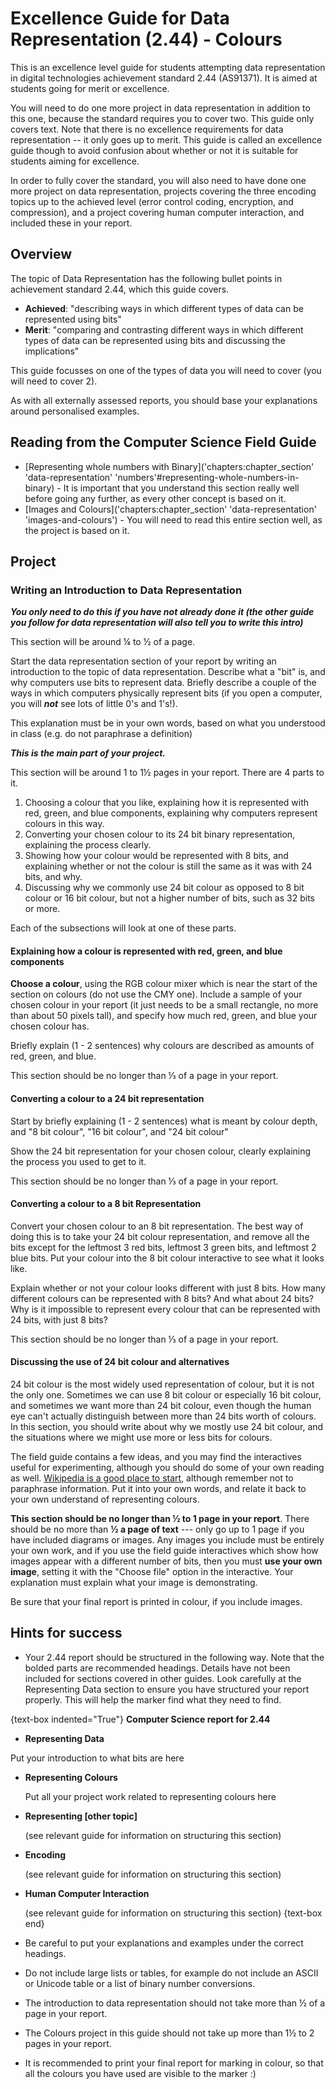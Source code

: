 # Excellence Guide for Data Representation (2.44) - Colours

This is an excellence level guide for students attempting data representation in digital technologies achievement standard 2.44 (AS91371).
It is aimed at students going for merit or excellence.

You will need to do one more project in data representation in addition to this one, because the standard requires you to cover two.
This guide only covers text.
Note that there is no excellence requirements for data representation -- it only goes up to merit.
This guide is called an excellence guide though to avoid confusion about whether or not it is suitable for students aiming for excellence.

In order to fully cover the standard, you will also need to have done one more project on data representation, projects covering the three encoding topics up to the achieved level (error control coding, encryption, and compression), and a project covering human computer interaction, and included these in your report.

## Overview

The topic of Data Representation has the following bullet points in achievement standard 2.44, which this guide covers.

- **Achieved**: "describing ways in which different types of data can be represented using bits"
- **Merit**: "comparing and contrasting different ways in which different types of data can be
represented using bits and discussing the implications"

This guide focusses on one of the types of data you will need to cover (you will need to cover 2).

As with all externally assessed reports, you should base your explanations around personalised examples.

## Reading from the Computer Science Field Guide

- [Representing whole numbers with Binary]('chapters:chapter_section' 'data-representation' 'numbers'#representing-whole-numbers-in-binary) - It is important that you understand this section really well before going any further, as every other concept is based on it.
- [Images and Colours]('chapters:chapter_section' 'data-representation' 'images-and-colours') - You will need to read this entire section well, as the project is based on it.

## Project

### Writing an Introduction to Data Representation

***You only need to do this if you have not already done it (the other guide you follow for data representation will also tell you to write this intro)***

This section will be around ¼ to ½ of a page.

Start the data representation section of your report by writing an introduction to the topic of data representation.
Describe what a "bit" is, and why computers use bits to represent data.
Briefly describe a couple of the ways in which computers physically represent bits (if you open a computer, you will ***not*** see lots of little 0's and 1's!).

This explanation must be in your own words, based on what you understood in class (e.g. do not paraphrase a definition)

***This is the main part of your project.***

This section will be around 1 to 1½ pages in your report. There are 4 parts to it.

1. Choosing a colour that you like, explaining how it is represented with red, green, and blue components, explaining why computers represent colours in this way.
2. Converting your chosen colour to its 24 bit binary representation, explaining the process clearly.
3. Showing how your colour would be represented with 8 bits, and explaining whether or not the colour is still the same as it was with 24 bits, and why.
4. Discussing why we commonly use 24 bit colour as opposed to 8 bit colour or 16 bit colour, but not a higher number of bits, such as 32 bits or more.

Each of the subsections will look at one of these parts.

#### Explaining how a colour is represented with red, green, and blue components

**Choose a colour**, using the RGB colour mixer which is near the start of the section on colours (do not use the CMY one).
Include a sample of your chosen colour in your report (it just needs to be a small rectangle, no more than about 50 pixels tall), and specify how much red, green, and blue your chosen colour has.

Briefly explain (1 - 2 sentences) why colours are described as amounts of red, green, and blue.

This section should be no longer than ⅓ of a page in your report.

#### Converting a colour to a 24 bit representation

Start by briefly explaining (1 - 2 sentences) what is meant by colour depth, and "8 bit colour", "16 bit colour", and "24 bit colour"

Show the 24 bit representation for your chosen colour, clearly explaining the process you used to get to it.

This section should be no longer than ⅓ of a page in your report.

#### Converting a colour to a 8 bit Representation

Convert your chosen colour to an 8 bit representation.
The best way of doing this is to take your 24 bit colour representation, and remove all the bits except for the leftmost 3 red bits, leftmost 3 green bits, and leftmost 2 blue bits.
Put your colour into the 8 bit colour interactive to see what it looks like.

Explain whether or not your colour looks different with just 8 bits.
How many different colours can be represented with 8 bits? And what about 24 bits?
Why is it impossible to represent every colour that can be represented with 24 bits, with just 8 bits?

This section should be no longer than ⅓ of a page in your report.

#### Discussing the use of 24 bit colour and alternatives

24 bit colour is the most widely used representation of colour, but it is not the only one.
Sometimes we can use 8 bit colour or especially 16 bit colour, and sometimes we want more than 24 bit colour, even though the human eye can't actually distinguish between more than 24 bits worth of colours.
In this section, you should write about why we mostly use 24 bit colour, and the situations where we might use more or less bits for colours.

The field guide contains a few ideas, and you may find the interactives useful for experimenting, although you should do some of your own reading as well. [Wikipedia is a good place to start](https://en.wikipedia.org/wiki/Color_depth#Direct_color), although remember not to paraphrase information. Put it into your own words, and relate it back to your own understand of representing colours.

**This section should be no longer than ½ to 1 page in your report**.
There should be no more than **½ a page of text** --- only go up to 1 page if you have included diagrams or images.
Any images you include must be entirely your own work, and if you use the field guide interactives which show how images appear with a different number of bits, then you must **use your own image**, setting it with the "Choose file" option in the interactive. Your explanation must explain what your image is demonstrating.

Be sure that your final report is printed in colour, if you include images.

## Hints for success

- Your 2.44 report should be structured in the following way.
Note that the bolded parts are recommended headings.
Details have not been included for sections covered in other guides.
Look carefully at the Representing Data section to ensure you have structured your report properly.
This will help the marker find what they need to find.

{text-box indented="True"}
**Computer Science report for 2.44**

-  **Representing Data**

  Put your introduction to what bits are here

  - **Representing Colours**

     Put all your project work related to representing colours here

  - **Representing [other topic]**

     (see relevant guide for information on structuring this section)

- **Encoding**

   (see relevant guide for information on structuring this section)

- **Human Computer Interaction**

  (see relevant guide for information on structuring this section)
{text-box end}

- Be careful to put your explanations and examples under the correct headings.
- Do not include large lists or tables, for example do not include an ASCII or Unicode table or a list of binary number conversions.
- The introduction to data representation should not take more than ½ of a page in your report.
- The Colours project in this guide should not take up more than 1½ to 2 pages in your report.
- It is recommended to print your final report for marking in colour, so that all the colours you have used are visible to the marker :)
